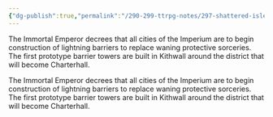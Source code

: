 ```yaml
---
{"dg-publish":true,"permalink":"/290-299-ttrpg-notes/297-shattered-isles/13-calendar/13-01-events/lightning-barriers/"}
---
```



The Immortal Emperor decrees that all cities of the Imperium are to begin construction of lightning barriers to replace waning protective sorceries. The first prototype barrier towers are built in Kithwall around the district that will become Charterhall.

<span 
	  class='ob-timelines' 
	  data-date='172-2-19-00' 
	  data-title="The First Lightning Barriers"
	  data-class='cyan'> 
	The Immortal Emperor decrees that all cities of the Imperium are to begin construction of lightning barriers to replace waning protective sorceries. The first prototype barrier towers are built in Kithwall around the district that will become Charterhall.
</span>
